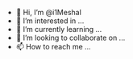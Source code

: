 - 👋 Hi, I’m @i1Meshal
- 👀 I’m interested in ...
- 🌱 I’m currently learning ...
- 💞️ I’m looking to collaborate on ...
- 📫 How to reach me ...

<!---
i1Meshal/i1Meshal is a ✨ special ✨ repository because its `README.md` (this file) appears on your GitHub profile.
You can click the Preview link to take a look at your changes.
--->
